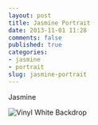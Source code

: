 ```yaml
---
layout: post
title: Jasmine Portrait
date: 2013-11-01 11:28
comments: false
published: true
categories:
- jasmine
- portrait
slug: jasmine-portrait
---
```

Jasmine

![Vinyl White Backdrop](http://media.eick.us/media/photographs/2013/2013-08-26/2013-08-26-vinyl-white-backdrop-portraits-2013-08-26-at-16-18-41.jpg)
